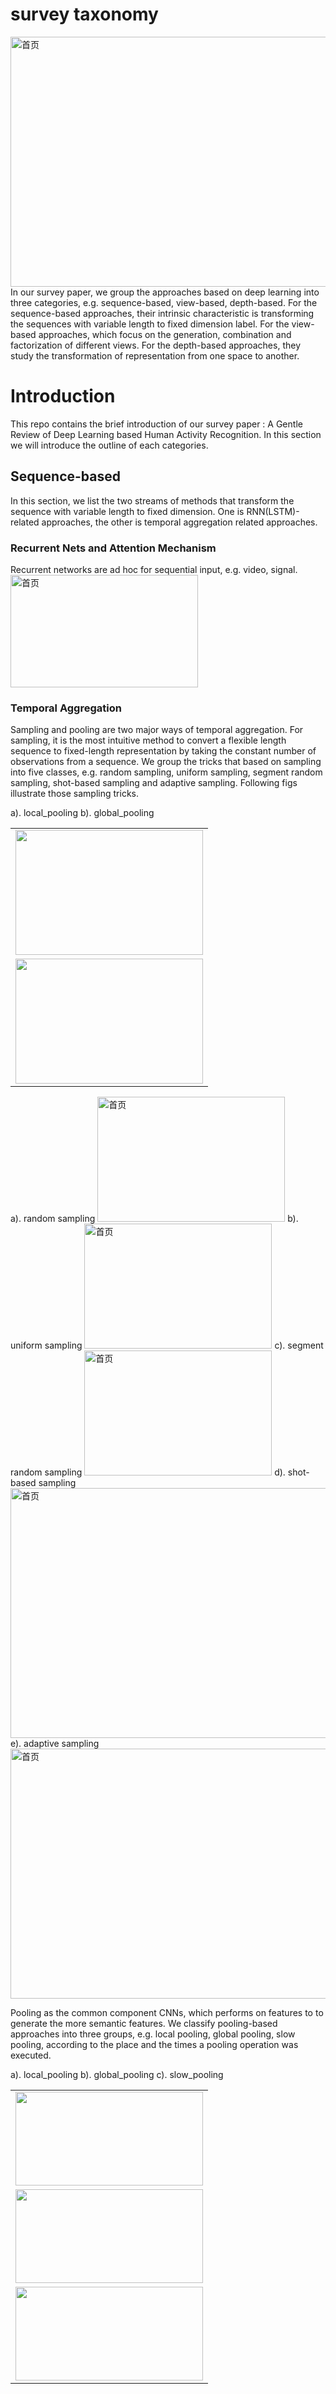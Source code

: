 # survey taxonomy
<img src="https://github.com/Ontheway361/Human-Activity-Recognition/blob/master/assets/taxonomy.jpg" width="600" height="400" alt="首页"/>
In our survey paper, we group the approaches based on deep learning into three categories, e.g. sequence-based, view-based, depth-based. For the sequence-based approaches, their intrinsic characteristic is transforming the sequences with variable length to fixed dimension label. For the view-based approaches, which focus on the generation, combination and factorization of different views. For the depth-based approaches, they study the transformation of representation from one space to another.

# Introduction
This repo contains the brief introduction of our survey paper : A Gentle Review of Deep Learning based Human Activity Recognition. In this section we will introduce the outline of each categories.

## Sequence-based
In this section, we list the two streams of methods that transform the sequence with variable length to fixed dimension. One is RNN(LSTM)-related approaches, the other is temporal aggregation related approaches.

### Recurrent Nets and Attention Mechanism
Recurrent networks are ad hoc for sequential input, e.g. video, signal.
<img src="assets/sequential/fig7-rnn.jpg" width="300" height="180" alt="首页"/>

### Temporal Aggregation
Sampling and pooling are two major ways of temporal aggregation.
For sampling, it is the most intuitive method to convert a flexible length sequence to fixed-length representation by taking the constant number of observations from a sequence. We group the tricks that based on sampling into five classes, e.g. random sampling, uniform sampling, segment random sampling, shot-based sampling and adaptive sampling. Following figs illustrate those sampling tricks.
<table style="border:0px">
   <tr>
       a). local_pooling
       <td><img src="assets/sequential/fig8a-random.jpg" width="300" height="200" frame=void rules=none></td>
   <tr>
       b). global_pooling
       <td><img src="assets/sequential/fig8b-uniform.jpg" width="300" height="200" frame=void rules=none></td>
</table>

a). random sampling
<img src="assets/sequential/fig8a-random.jpg" width="300" height="200" alt="首页"/></td>
b). uniform sampling
<img src="assets/sequential/fig8b-uniform.jpg" width="300" height="200" alt="首页"/></td>
c). segment random sampling
<img src="assets/sequential/fig8c-segment.jpg" width="300" height="200" alt="首页"/></td>
d). shot-based sampling
<img src="assets/sequential/fig8e-shot_based.jpg" width="600" height="400" alt="首页"/></td>
e). adaptive sampling
<img src="assets/sequential/fig8d-adaptive.jpg" width="600" height="400" alt="首页"/></td>

Pooling as the common component CNNs, which performs on features to to generate the more semantic features. We classify pooling-based approaches into three groups, e.g. local pooling, global pooling, slow pooling, according to the place and the times a pooling operation was executed.
<table style="border:0px">
   <tr>
       a). local_pooling
       <td><img src="assets/sequential/fig10a-local_pooling.jpg" width="300" height="150" frame=void rules=none></td>
   <tr>
       b). global_pooling
       <td><img src="assets/sequential/fig10b-global_pooling.jpg" width="300" height="150" frame=void rules=none></td>
   <tr>
       c). slow_pooling
       <td><img src="assets/sequential/fig10c-slow_pooling.jpg" width="300" height="150" frame=void rules=none></td>
</table>
